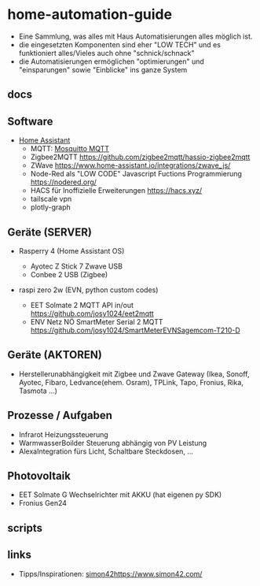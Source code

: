 # home-automation-guide

* Eine Sammlung, was alles mit Haus Automatisierungen alles möglich ist.
* die eingesetzten Komponenten sind eher "LOW TECH" und es funktioniert alles/Vieles auch ohne "schnick/schnack"
* die Automatisierungen ermöglichen "optimierungen" und "einsparungen" sowie "Einblicke" ins ganze System

## docs

## Software
* [Home Assistant](https://www.home-assistant.io/)
  * MQTT: [Mosquitto MQTT](https://mosquitto.org/)
  * Zigbee2MQTT https://github.com/zigbee2mqtt/hassio-zigbee2mqtt
  * ZWave https://www.home-assistant.io/integrations/zwave_js/
  * Node-Red als "LOW CODE" Javascript Fuctions Programmierung https://nodered.org/
  * HACS für Inoffizielle Erweiterungen https://hacs.xyz/
  * tailscale vpn
  * plotly-graph
   
## Geräte (SERVER)
* Rasperry 4 (Home Assistant OS)
  * Ayotec Z Stick 7 Zwave USB
  * Conbee 2 USB (Zigbee)
    
* raspi zero 2w (EVN, python custom codes)
  * EET Solmate 2 MQTT API in/out https://github.com/josy1024/eet2mqtt
  * ENV Netz NÖ SmartMeter Serial 2 MQTT https://github.com/josy1024/SmartMeterEVNSagemcom-T210-D

## Geräte (AKTOREN)
* Herstellerunabhängigkeit mit Zigbee und Zwave Gateway (Ikea, Sonoff, Ayotec, Fibaro, Ledvance(ehem. Osram), TPLink, Tapo, Fronius, Rika, Tasmota ...)
 
## Prozesse / Aufgaben
* Infrarot Heizungssteuerung
* WarmwasserBoilder Steuerung abhängig von PV Leistung
* AlexaIntegration fürs Licht, Schaltbare Steckdosen, ...

## Photovoltaik
* EET Solmate G Wechselrichter mit AKKU (hat eigenen py SDK)
* Fronius Gen24

## scripts

## links
* Tipps/Inspirationen: [simon42](https://www.simon42.com/)https://www.simon42.com/
